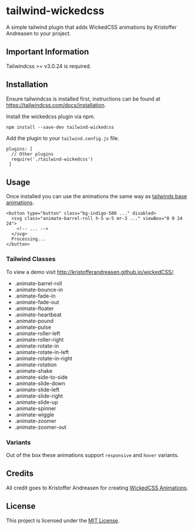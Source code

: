 # tailwind-wickedcss
A simple tailwind plugin that adds WickedCSS animations by Kristoffer Andreasen to your project.

## Important Information
Tailwindcss >= v3.0.24 is required.

## Installation
Ensure tailwindcss is installed first, instructions can be found at https://tailwindcss.com/docs/installation.

Install the wickedcss plugin via npm.
```
npm install --save-dev tailwind-wickedcss
```

Add the plugin to your `tailwind.config.js` file.
```
plugins: [
  // Other plugins
  require('./tailwind-wickedcss')
 ]
```

## Usage
Once installed you can use the animations the same way as [tailwinds base animations](https://tailwindcss.com/docs/animation#spin).

```
<button type="button" class="bg-indigo-500 ..." disabled>
  <svg class="animate-barrel-roll h-5 w-5 mr-3 ..." viewBox="0 0 24 24">
    <!-- ... -->
  </svg>
  Processing...
</button>

```

### Tailwind Classes
To view a demo visit http://kristofferandreasen.github.io/wickedCSS/.

* .animate-barrel-roll
* .animate-bounce-in
* .animate-fade-in
* .animate-fade-out
* .animate-floater
* .animate-heartbeat
* .animate-pound
* .animate-pulse
* .animate-roller-left
* .animate-roller-right
* .animate-rotate-in
* .animate-rotate-in-left
* .animate-rotate-in-right
* .animate-rotation
* .animate-shake
* .animate-side-to-side
* .animate-slide-down
* .animate-slide-left
* .animate-slide-right
* .animate-slide-up
* .animate-spinner
* .animate-wiggle
* .animate-zoomer
* .animate-zoomer-out

### Variants
Out of the box these animations support `responsive` and `hover` variants.

## Credits
All credit goes to Kristoffer Andreasen for creating [WickedCSS Animations](http://kristofferandreasen.github.io/wickedCSS/).

## License
This project is licensed under the [MIT License](https://opensource.org/licenses/MIT).

